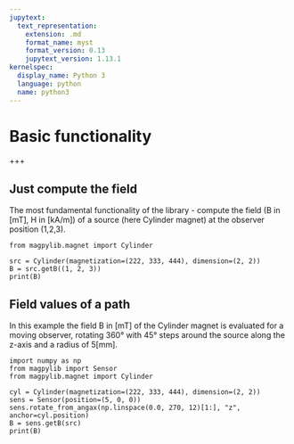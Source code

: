 ```yaml
---
jupytext:
  text_representation:
    extension: .md
    format_name: myst
    format_version: 0.13
    jupytext_version: 1.13.1
kernelspec:
  display_name: Python 3
  language: python
  name: python3
---
```


# Basic functionality

+++

## Just compute the field

The most fundamental functionality of the library - compute the field (B in \[mT\], H in \[kA/m\]) of a
source (here Cylinder magnet) at the observer position (1,2,3).

```{code-cell} ipython3
from magpylib.magnet import Cylinder

src = Cylinder(magnetization=(222, 333, 444), dimension=(2, 2))
B = src.getB((1, 2, 3))
print(B)
```

## Field values of a path

In this example the field B in \[mT\] of the Cylinder magnet is evaluated for a moving observer,
rotating 360° with 45° steps around the source along the z-axis and a radius of 5\[mm\].

```{code-cell} ipython3
import numpy as np
from magpylib import Sensor
from magpylib.magnet import Cylinder

cyl = Cylinder(magnetization=(222, 333, 444), dimension=(2, 2))
sens = Sensor(position=(5, 0, 0))
sens.rotate_from_angax(np.linspace(0.0, 270, 12)[1:], "z", anchor=cyl.position)
B = sens.getB(src)
print(B)
```
